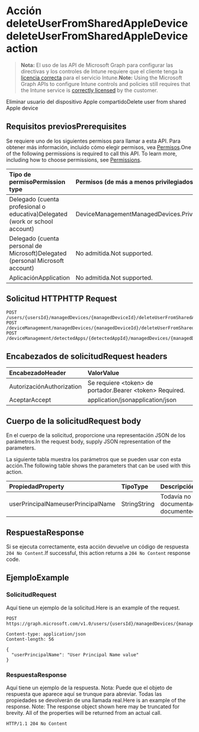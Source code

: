 # <a name="deleteuserfromsharedappledevice-action"></a><span data-ttu-id="0f7e8-101">Acción deleteUserFromSharedAppleDevice</span><span class="sxs-lookup"><span data-stu-id="0f7e8-101">deleteUserFromSharedAppleDevice action</span></span>

> <span data-ttu-id="0f7e8-102">**Nota:** El uso de las API de Microsoft Graph para configurar las directivas y los controles de Intune requiere que el cliente tenga la [licencia correcta](https://go.microsoft.com/fwlink/?linkid=839381) para el servicio Intune.</span><span class="sxs-lookup"><span data-stu-id="0f7e8-102">**Note:** Using the Microsoft Graph APIs to configure Intune controls and policies still requires that the Intune service is [correctly licensed](https://go.microsoft.com/fwlink/?linkid=839381) by the customer.</span></span>

<span data-ttu-id="0f7e8-103">Eliminar usuario del dispositivo Apple compartido</span><span class="sxs-lookup"><span data-stu-id="0f7e8-103">Delete user from shared Apple device</span></span>
## <a name="prerequisites"></a><span data-ttu-id="0f7e8-104">Requisitos previos</span><span class="sxs-lookup"><span data-stu-id="0f7e8-104">Prerequisites</span></span>
<span data-ttu-id="0f7e8-p101">Se requiere uno de los siguientes permisos para llamar a esta API. Para obtener más información, incluido cómo elegir permisos, vea [Permisos](../../../concepts/permissions_reference.md).</span><span class="sxs-lookup"><span data-stu-id="0f7e8-p101">One of the following permissions is required to call this API. To learn more, including how to choose permissions, see [Permissions](../../../concepts/permissions_reference.md).</span></span>

|<span data-ttu-id="0f7e8-107">Tipo de permiso</span><span class="sxs-lookup"><span data-stu-id="0f7e8-107">Permission type</span></span>|<span data-ttu-id="0f7e8-108">Permisos (de más a menos privilegiados)</span><span class="sxs-lookup"><span data-stu-id="0f7e8-108">Permissions (from most to least privileged)</span></span>|
|:---|:---|
|<span data-ttu-id="0f7e8-109">Delegado (cuenta profesional o educativa)</span><span class="sxs-lookup"><span data-stu-id="0f7e8-109">Delegated (work or school account)</span></span>|<span data-ttu-id="0f7e8-110">DeviceManagementManagedDevices.PriviligedOperation.All</span><span class="sxs-lookup"><span data-stu-id="0f7e8-110">DeviceManagementManagedDevices.PriviligedOperation.All</span></span>|
|<span data-ttu-id="0f7e8-111">Delegado (cuenta personal de Microsoft)</span><span class="sxs-lookup"><span data-stu-id="0f7e8-111">Delegated (personal Microsoft account)</span></span>|<span data-ttu-id="0f7e8-112">No admitida.</span><span class="sxs-lookup"><span data-stu-id="0f7e8-112">Not supported.</span></span>|
|<span data-ttu-id="0f7e8-113">Aplicación</span><span class="sxs-lookup"><span data-stu-id="0f7e8-113">Application</span></span>|<span data-ttu-id="0f7e8-114">No admitida.</span><span class="sxs-lookup"><span data-stu-id="0f7e8-114">Not supported.</span></span>|

## <a name="http-request"></a><span data-ttu-id="0f7e8-115">Solicitud HTTP</span><span class="sxs-lookup"><span data-stu-id="0f7e8-115">HTTP Request</span></span>
<!-- {
  "blockType": "ignored"
}
-->
``` http
POST /users/{usersId}/managedDevices/{managedDeviceId}/deleteUserFromSharedAppleDevice
POST /deviceManagement/managedDevices/{managedDeviceId}/deleteUserFromSharedAppleDevice
POST /deviceManagement/detectedApps/{detectedAppId}/managedDevices/{managedDeviceId}/deleteUserFromSharedAppleDevice
```

## <a name="request-headers"></a><span data-ttu-id="0f7e8-116">Encabezados de solicitud</span><span class="sxs-lookup"><span data-stu-id="0f7e8-116">Request headers</span></span>
|<span data-ttu-id="0f7e8-117">Encabezado</span><span class="sxs-lookup"><span data-stu-id="0f7e8-117">Header</span></span>|<span data-ttu-id="0f7e8-118">Valor</span><span class="sxs-lookup"><span data-stu-id="0f7e8-118">Value</span></span>|
|:---|:---|
|<span data-ttu-id="0f7e8-119">Autorización</span><span class="sxs-lookup"><span data-stu-id="0f7e8-119">Authorization</span></span>|<span data-ttu-id="0f7e8-120">Se requiere &lt;token&gt; de portador.</span><span class="sxs-lookup"><span data-stu-id="0f7e8-120">Bearer &lt;token&gt; Required.</span></span>|
|<span data-ttu-id="0f7e8-121">Aceptar</span><span class="sxs-lookup"><span data-stu-id="0f7e8-121">Accept</span></span>|<span data-ttu-id="0f7e8-122">application/json</span><span class="sxs-lookup"><span data-stu-id="0f7e8-122">application/json</span></span>|

## <a name="request-body"></a><span data-ttu-id="0f7e8-123">Cuerpo de la solicitud</span><span class="sxs-lookup"><span data-stu-id="0f7e8-123">Request body</span></span>
<span data-ttu-id="0f7e8-124">En el cuerpo de la solicitud, proporcione una representación JSON de los parámetros.</span><span class="sxs-lookup"><span data-stu-id="0f7e8-124">In the request body, supply JSON representation of the parameters.</span></span>

<span data-ttu-id="0f7e8-125">La siguiente tabla muestra los parámetros que se pueden usar con esta acción.</span><span class="sxs-lookup"><span data-stu-id="0f7e8-125">The following table shows the parameters that can be used with this action.</span></span>

|<span data-ttu-id="0f7e8-126">Propiedad</span><span class="sxs-lookup"><span data-stu-id="0f7e8-126">Property</span></span>|<span data-ttu-id="0f7e8-127">Tipo</span><span class="sxs-lookup"><span data-stu-id="0f7e8-127">Type</span></span>|<span data-ttu-id="0f7e8-128">Descripción</span><span class="sxs-lookup"><span data-stu-id="0f7e8-128">Description</span></span>|
|:---|:---|:---|
|<span data-ttu-id="0f7e8-129">userPrincipalName</span><span class="sxs-lookup"><span data-stu-id="0f7e8-129">userPrincipalName</span></span>|<span data-ttu-id="0f7e8-130">String</span><span class="sxs-lookup"><span data-stu-id="0f7e8-130">String</span></span>|<span data-ttu-id="0f7e8-131">Todavía no documentado</span><span class="sxs-lookup"><span data-stu-id="0f7e8-131">Not yet documented</span></span>|



## <a name="response"></a><span data-ttu-id="0f7e8-132">Respuesta</span><span class="sxs-lookup"><span data-stu-id="0f7e8-132">Response</span></span>
<span data-ttu-id="0f7e8-133">Si se ejecuta correctamente, esta acción devuelve un código de respuesta `204 No Content`.</span><span class="sxs-lookup"><span data-stu-id="0f7e8-133">If successful, this action returns a `204 No Content` response code.</span></span>

## <a name="example"></a><span data-ttu-id="0f7e8-134">Ejemplo</span><span class="sxs-lookup"><span data-stu-id="0f7e8-134">Example</span></span>
### <a name="request"></a><span data-ttu-id="0f7e8-135">Solicitud</span><span class="sxs-lookup"><span data-stu-id="0f7e8-135">Request</span></span>
<span data-ttu-id="0f7e8-136">Aquí tiene un ejemplo de la solicitud.</span><span class="sxs-lookup"><span data-stu-id="0f7e8-136">Here is an example of the request.</span></span>
``` http
POST https://graph.microsoft.com/v1.0/users/{usersId}/managedDevices/{managedDeviceId}/deleteUserFromSharedAppleDevice

Content-type: application/json
Content-length: 56

{
  "userPrincipalName": "User Principal Name value"
}
```

### <a name="response"></a><span data-ttu-id="0f7e8-137">Respuesta</span><span class="sxs-lookup"><span data-stu-id="0f7e8-137">Response</span></span>
<span data-ttu-id="0f7e8-p102">Aquí tiene un ejemplo de la respuesta. Nota: Puede que el objeto de respuesta que aparece aquí se trunque para abreviar. Todas las propiedades se devolverán de una llamada real.</span><span class="sxs-lookup"><span data-stu-id="0f7e8-p102">Here is an example of the response. Note: The response object shown here may be truncated for brevity. All of the properties will be returned from an actual call.</span></span>
``` http
HTTP/1.1 204 No Content
```



